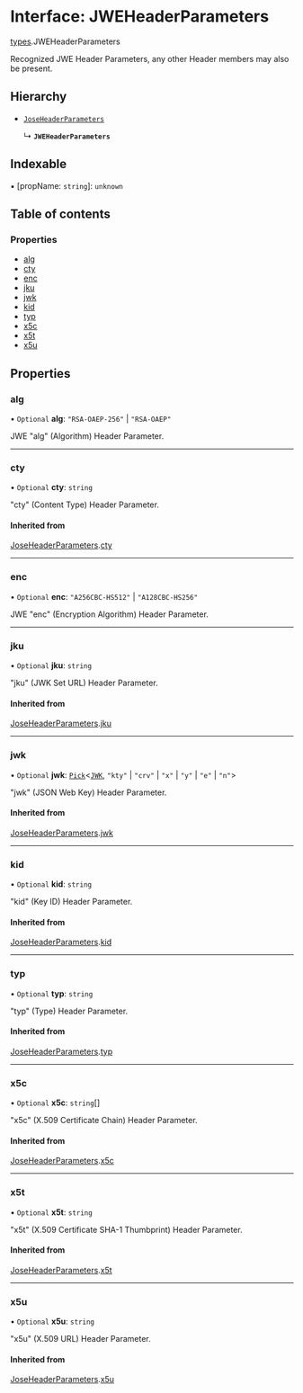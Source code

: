 # Interface: JWEHeaderParameters

[types](../modules/types.md).JWEHeaderParameters

Recognized JWE Header Parameters, any other Header members may also be present.

## Hierarchy

- [`JoseHeaderParameters`](types.JoseHeaderParameters.md)

  ↳ **`JWEHeaderParameters`**

## Indexable

▪ [propName: `string`]: `unknown`

## Table of contents

### Properties

- [alg](types.JWEHeaderParameters.md#alg)
- [cty](types.JWEHeaderParameters.md#cty)
- [enc](types.JWEHeaderParameters.md#enc)
- [jku](types.JWEHeaderParameters.md#jku)
- [jwk](types.JWEHeaderParameters.md#jwk)
- [kid](types.JWEHeaderParameters.md#kid)
- [typ](types.JWEHeaderParameters.md#typ)
- [x5c](types.JWEHeaderParameters.md#x5c)
- [x5t](types.JWEHeaderParameters.md#x5t)
- [x5u](types.JWEHeaderParameters.md#x5u)

## Properties

### alg

• `Optional` **alg**: ``"RSA-OAEP-256"`` \| ``"RSA-OAEP"``

JWE "alg" (Algorithm) Header Parameter.

___

### cty

• `Optional` **cty**: `string`

"cty" (Content Type) Header Parameter.

#### Inherited from

[JoseHeaderParameters](types.JoseHeaderParameters.md).[cty](types.JoseHeaderParameters.md#cty)

___

### enc

• `Optional` **enc**: ``"A256CBC-HS512"`` \| ``"A128CBC-HS256"``

JWE "enc" (Encryption Algorithm) Header Parameter.

___

### jku

• `Optional` **jku**: `string`

"jku" (JWK Set URL) Header Parameter.

#### Inherited from

[JoseHeaderParameters](types.JoseHeaderParameters.md).[jku](types.JoseHeaderParameters.md#jku)

___

### jwk

• `Optional` **jwk**: [`Pick`]( https://www.typescriptlang.org/docs/handbook/utility-types.html#picktype-keys )<[`JWK`](types.JWK.md), ``"kty"`` \| ``"crv"`` \| ``"x"`` \| ``"y"`` \| ``"e"`` \| ``"n"``\>

"jwk" (JSON Web Key) Header Parameter.

#### Inherited from

[JoseHeaderParameters](types.JoseHeaderParameters.md).[jwk](types.JoseHeaderParameters.md#jwk)

___

### kid

• `Optional` **kid**: `string`

"kid" (Key ID) Header Parameter.

#### Inherited from

[JoseHeaderParameters](types.JoseHeaderParameters.md).[kid](types.JoseHeaderParameters.md#kid)

___

### typ

• `Optional` **typ**: `string`

"typ" (Type) Header Parameter.

#### Inherited from

[JoseHeaderParameters](types.JoseHeaderParameters.md).[typ](types.JoseHeaderParameters.md#typ)

___

### x5c

• `Optional` **x5c**: `string`[]

"x5c" (X.509 Certificate Chain) Header Parameter.

#### Inherited from

[JoseHeaderParameters](types.JoseHeaderParameters.md).[x5c](types.JoseHeaderParameters.md#x5c)

___

### x5t

• `Optional` **x5t**: `string`

"x5t" (X.509 Certificate SHA-1 Thumbprint) Header Parameter.

#### Inherited from

[JoseHeaderParameters](types.JoseHeaderParameters.md).[x5t](types.JoseHeaderParameters.md#x5t)

___

### x5u

• `Optional` **x5u**: `string`

"x5u" (X.509 URL) Header Parameter.

#### Inherited from

[JoseHeaderParameters](types.JoseHeaderParameters.md).[x5u](types.JoseHeaderParameters.md#x5u)
